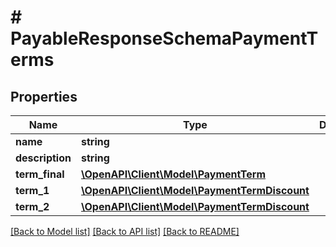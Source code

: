# # PayableResponseSchemaPaymentTerms

## Properties

Name | Type | Description | Notes
------------ | ------------- | ------------- | -------------
**name** | **string** |  |
**description** | **string** |  | [optional]
**term_final** | [**\OpenAPI\Client\Model\PaymentTerm**](PaymentTerm.md) |  |
**term_1** | [**\OpenAPI\Client\Model\PaymentTermDiscount**](PaymentTermDiscount.md) |  | [optional]
**term_2** | [**\OpenAPI\Client\Model\PaymentTermDiscount**](PaymentTermDiscount.md) |  | [optional]

[[Back to Model list]](../../README.md#models) [[Back to API list]](../../README.md#endpoints) [[Back to README]](../../README.md)
